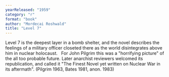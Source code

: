 ```yaml
---
yearReleased: "1959"
category: "r"
format: "book"
author: "Mordecai Roshwald"
title: "Level 7"
---
```

Level 7 is the deepest layer  in a bomb shelter, and the novel describes the feelings of a military officer  closeted there as the world disintegrates above him in nuclear holocaust.
 
For John Pilgrim  this was a "horrifying  picture" of the all too probable future. Later anarchist reviewers welcomed its  republication, and called it "The Finest Novel yet written on Nuclear War in its  aftermath". (Pilgrim 1963, Bates 1981, anon. 1983)
 